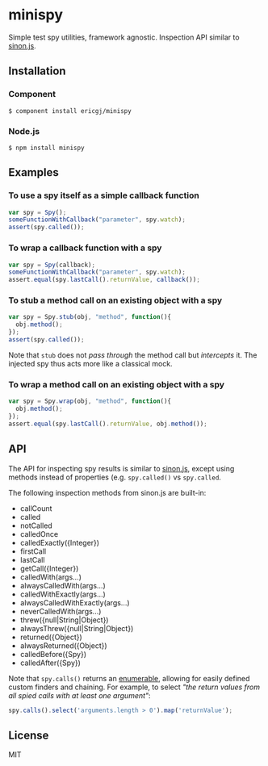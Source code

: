 
# minispy

  Simple test spy utilities, framework agnostic.
  Inspection API similar to [sinon.js][a].

## Installation

### Component

    $ component install ericgj/minispy

### Node.js

    $ npm install minispy


## Examples

###  To use a spy itself as a simple callback function

  ```javascript
  var spy = Spy();
  someFunctionWithCallback("parameter", spy.watch);
  assert(spy.called());
  ```

###  To wrap a callback function with a spy

  ```javascript
  var spy = Spy(callback);
  someFunctionWithCallback("parameter", spy.watch);
  assert.equal(spy.lastCall().returnValue, callback());
  ```

###  To stub a method call on an existing object with a spy

  ```javascript
  var spy = Spy.stub(obj, "method", function(){
    obj.method();
  });
  assert(spy.called());
  ```

Note that `stub` does not _pass through_ the method call but _intercepts_ it. 
The injected spy thus acts more like a classical mock.


###  To wrap a method call on an existing object with a spy

  ```javascript
  var spy = Spy.wrap(obj, "method", function(){
    obj.method();
  });
  assert.equal(spy.lastCall().returnValue, obj.method());
  ```

## API

The API for inspecting spy results is similar to [sinon.js][a],
except using methods instead of properties (e.g. `spy.called()` vs 
`spy.called`.

The following inspection methods from sinon.js are built-in:

  - callCount
  - called
  - notCalled
  - calledOnce
  - calledExactly({Integer})
  - firstCall
  - lastCall
  - getCall({Integer})
  - calledWith(args...)
  - alwaysCalledWith(args...)
  - calledWithExactly(args...)
  - alwaysCalledWithExactly(args...)
  - neverCalledWith(args...)
  - threw({null|String|Object})
  - alwaysThrew({null|String|Object})
  - returned({Object})
  - alwaysReturned({Object})
  - calledBefore({Spy})
  - calledAfter({Spy})

Note that `spy.calls()` returns an [enumerable][b], allowing for 
easily defined custom finders and chaining. For example, to select 
_"the return values from all spied calls with at least one argument"_:

  ```javascript
  spy.calls().select('arguments.length > 0').map('returnValue');
  ```

## License

  MIT

[a]: http://sinonjs.org/docs/#spies
[b]: https://github.com/component/enumerable

